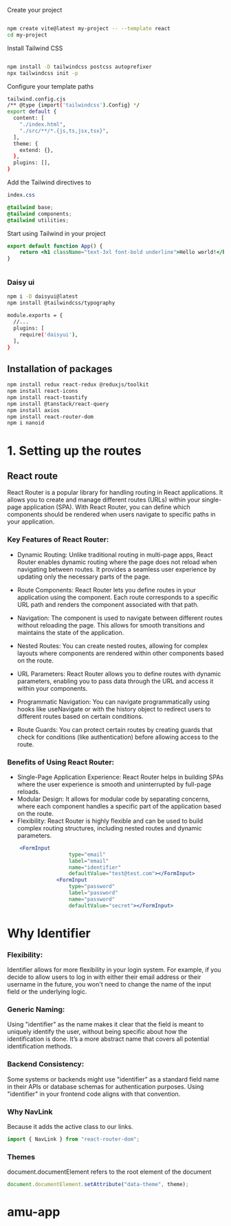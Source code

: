 Create your project

```sh

npm create vite@latest my-project -- --template react
cd my-project
```

Install Tailwind CSS

```sh

npm install -D tailwindcss postcss autoprefixer
npx tailwindcss init -p
```

Configure your template paths

```sh
tailwind.config.cjs
/** @type {import('tailwindcss').Config} */
export default {
  content: [
    "./index.html",
    "./src/**/*.{js,ts,jsx,tsx}",
  ],
  theme: {
    extend: {},
  },
  plugins: [],
}
```

Add the Tailwind directives to

```css
index.css

@tailwind base;
@tailwind components;
@tailwind utilities;

```

Start using Tailwind in your project

```jsx
export default function App() {
	return <h1 className="text-3xl font-bold underline">Hello world!</h1>;
}
```

```sh

```

### Daisy ui

```sh
npm i -D daisyui@latest
npm install @tailwindcss/typography

```

```sh
module.exports = {
  //...
  plugins: [
    require('daisyui'),
  ],
}
```

## Installation of packages

```sh
npm install redux react-redux @reduxjs/toolkit
npm install react-icons
npm install react-toastify
npm install @tanstack/react-query
npm install axios
npm install react-router-dom
npm i nanoid
```

# 1. Setting up the routes

## React route

React Router is a popular library for handling routing in React applications. It allows you to create and manage different routes (URLs) within your single-page application (SPA). With React Router, you can define which components should be rendered when users navigate to specific paths in your application.

### Key Features of React Router:

- Dynamic Routing: Unlike traditional routing in multi-page apps, React Router enables dynamic routing where the page does not reload when navigating between routes. It provides a seamless user experience by updating only the necessary parts of the page.

- Route Components: React Router lets you define routes in your application using the <Route> component. Each route corresponds to a specific URL path and renders the component associated with that path.

- Navigation: The <Link> component is used to navigate between different routes without reloading the page. This allows for smooth transitions and maintains the state of the application.

- Nested Routes: You can create nested routes, allowing for complex layouts where components are rendered within other components based on the route.

- URL Parameters: React Router allows you to define routes with dynamic parameters, enabling you to pass data through the URL and access it within your components.

- Programmatic Navigation: You can navigate programmatically using hooks like useNavigate or with the history object to redirect users to different routes based on certain conditions.

- Route Guards: You can protect certain routes by creating guards that check for conditions (like authentication) before allowing access to the route.

### Benefits of Using React Router:

- Single-Page Application Experience: React Router helps in building SPAs where the user experience is smooth and uninterrupted by full-page reloads.
- Modular Design: It allows for modular code by separating concerns, where each component handles a specific part of the application based on the route.
- Flexibility: React Router is highly flexible and can be used to build complex routing structures, including nested routes and dynamic parameters.

```jsx
	<FormInput
					type="email"
					label="email"
					name="identifier"
					defaultValue="test@test.com"></FormInput>
				<FormInput
					type="password"
					label="password"
					name="password"
					defaultValue="secret"></FormInput>
```

# Why Identifier

### Flexibility:

Identifier allows for more flexibility in your login system. For example, if you decide to allow users to log in with either their email address or their username in the future, you won't need to change the name of the input field or the underlying logic.

### Generic Naming:

Using "identifier" as the name makes it clear that the field is meant to uniquely identify the user, without being specific about how the identification is done. It’s a more abstract name that covers all potential identification methods.

### Backend Consistency:

Some systems or backends might use "identifier" as a standard field name in their APIs or database schemas for authentication purposes. Using "identifier" in your frontend code aligns with that convention.

### Why NavLink

Because it adds the active class to our links.

```js
import { NavLink } from "react-router-dom";
```

### Themes

document.documentElement refers to the root <html> element of the document

```js
document.documentElement.setAttribute("data-theme", theme);
```
# amu-app
